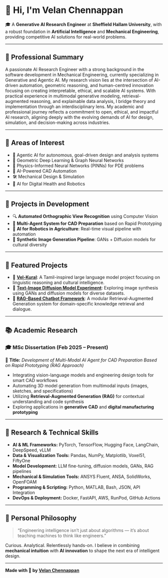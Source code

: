 # 👋 Hi, I'm Velan Chennappan

🎓 A **Generative AI Research Engineer** at **Sheffield Hallam University**, with a robust foundation in **Artificial Intelligence** and **Mechanical Engineering**, providing competitive AI solutions for real-world problems.

---

## 🔧 Professional Summary

 A passionate AI Research Engineer with a strong background in the software development in Mechanical Engineering, currently specializing in Generative and Agentic AI. My research vision lies at the intersection of AI-driven automation, geometric reasoning, and human-centred innovation focusing on creating interpretable, ethical, and scalable AI systems. With practical experience in multimodal generative modeling, retrieval-augmented reasoning, and explainable data analysis, I bridge theory and implementation through an interdisciplinary lens. My academic and professional journey reflects a commitment to open, ethical, and impactful AI research, aligning deeply with the evolving demands of AI for design, simulation, and decision-making across industries. 

---

## 🎯 Areas of Interest

- 🧠 Agentic AI for autonomous, goal-driven design and analysis systems  
- 🧠 Geometric Deep Learning & Graph Neural Networks  
- 🧮 Physics-Informed Neural Networks (PINNs) for PDE problems  
- 🤖 AI-Powered CAD Automation  
- 🛠️ Mechanical Design & Simulation  
- 🧬 AI for Digital Health and Robotics  

---

## 🚀 Projects in Development

- 🔍 **Automated Orthographic View Recognition** using Computer Vision  
- 🤖 **Multi-Agent System for CAD Preparation** based on Rapid Prototyping  
- 🌾 **AI for Robotics in Agriculture**: Real-time visual pipeline with automation  
- 🧠 **Synthetic Image Generation Pipeline**: GANs + Diffusion models for cultural diversity  

---

## 🧩 Featured Projects

- 💬 [**Vel-Kural**](https://github.com/velanc-ai/Vel-Kural): A Tamil-inspired large language model project focusing on linguistic reasoning and cultural intelligence.  
- 🎨 [**Text-Image Diffusion Model Experiment**](https://github.com/yourusername/text-image-diffusion): Exploring image synthesis using GANs and diffusion models for diverse datasets.  
- 🤖 [**RAG-Based Chatbot Framework**](https://github.com/yourusername/rag-chatbot): A modular Retrieval-Augmented Generation system for domain-specific knowledge retrieval and dialogue.  

---

## 📚 Academic Research

### 🎓 MSc Dissertation (Feb 2025 – Present)  
📌 **Title:** *Development of Multi-Modal AI Agent for CAD Preparation Based on Rapid Prototyping (RAG Approach)*  

- Integrating vision-language models and engineering design tools for smart CAD workflows  
- Automating 3D model generation from multimodal inputs (images, sketches, and specifications)  
- Utilizing **Retrieval-Augmented Generation (RAG)** for contextual understanding and code synthesis  
- Exploring applications in **generative CAD** and **digital manufacturing prototyping**  

---

## 🧠 Research & Technical Skills

- **AI & ML Frameworks:** PyTorch, TensorFlow, Hugging Face, LangChain, DeepSpeed, vLLM  
- **Data & Visualization Tools:** Pandas, NumPy, Matplotlib, Voxel51, FiftyOne  
- **Model Development:** LLM fine-tuning, diffusion models, GANs, RAG pipelines  
- **Mechanical & Simulation Tools:** ANSYS Fluent, ANSA, SolidWorks, OpenFOAM  
- **Programming & Scripting:** Python, MATLAB, Bash, JSON, API Integration  
- **DevOps & Deployment:** Docker, FastAPI, AWS, RunPod, GitHub Actions  

---

## 🌟 Personal Philosophy

> “Engineering intelligence isn’t just about algorithms — it’s about teaching machines to think like engineers.”

Curious. Analytical. Relentlessly hands-on. I believe in combining **mechanical intuition** with **AI innovation** to shape the next era of intelligent design.

---

**Made with 🤖 by [Velan Chennappan](https://github.com/velanc-ai)**  
